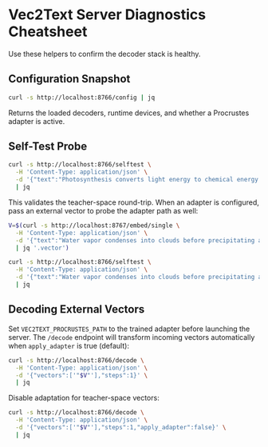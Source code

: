 # Vec2Text Server Diagnostics Cheatsheet

Use these helpers to confirm the decoder stack is healthy.

## Configuration Snapshot

```bash
curl -s http://localhost:8766/config | jq
```

Returns the loaded decoders, runtime devices, and whether a Procrustes adapter is active.

## Self-Test Probe

```bash
curl -s http://localhost:8766/selftest \
  -H 'Content-Type: application/json' \
  -d '{"text":"Photosynthesis converts light energy to chemical energy in plants.","steps":1}' \
  | jq
```

This validates the teacher-space round-trip. When an adapter is configured, pass an external vector to probe the adapter path as well:

```bash
V=$(curl -s http://localhost:8767/embed/single \
  -H 'Content-Type: application/json' \
  -d '{"text":"Water vapor condenses into clouds before precipitating as rain."}' \
  | jq '.vector')

curl -s http://localhost:8766/selftest \
  -H 'Content-Type: application/json' \
  -d '{"text":"Water vapor condenses into clouds before precipitating as rain.","vector":'"$V"',"steps":1}' \
  | jq
```

## Decoding External Vectors

Set `VEC2TEXT_PROCRUSTES_PATH` to the trained adapter before launching the server. The `/decode` endpoint will transform incoming vectors automatically when `apply_adapter` is true (default):

```bash
curl -s http://localhost:8766/decode \
  -H 'Content-Type: application/json' \
  -d '{"vectors":['"$V"'],"steps":1}' \
  | jq
```

Disable adaptation for teacher-space vectors:

```bash
curl -s http://localhost:8766/decode \
  -H 'Content-Type: application/json' \
  -d '{"vectors":['"$V"'],"steps":1,"apply_adapter":false}' \
  | jq
```
